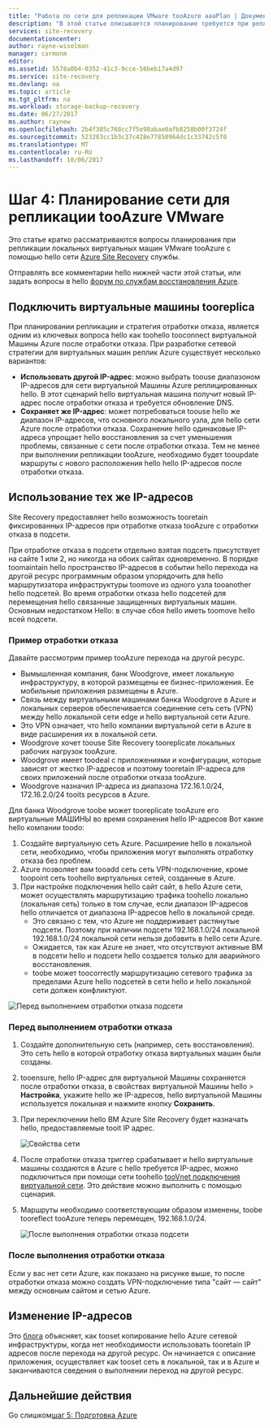 ```yaml
---
title: "Работа по сети для репликации VMware tooAzure aaaPlan | Документы Microsoft"
description: "В этой статье описывается планирование требуется при репликации виртуальных машин VMware tooAzure сети"
services: site-recovery
documentationcenter: 
author: rayne-wiselman
manager: carmonm
editor: 
ms.assetid: 5578a0b4-0352-41c3-9cce-56beb17a4d97
ms.service: site-recovery
ms.devlang: na
ms.topic: article
ms.tgt_pltfrm: na
ms.workload: storage-backup-recovery
ms.date: 06/27/2017
ms.author: raynew
ms.openlocfilehash: 2b4f385c768cc7f5e98abae0afb8258b00f3724f
ms.sourcegitcommit: 523283cc1b3c37c428e77850964dc1c33742c5f0
ms.translationtype: MT
ms.contentlocale: ru-RU
ms.lasthandoff: 10/06/2017
---
```

# <a name="step-4-plan-networking-for-vmware-tooazure-replication"></a>Шаг 4: Планирование сети для репликации tooAzure VMware

Это статье кратко рассматриваются вопросы планирования при репликации локальных виртуальных машин VMware tooAzure с помощью hello сети [Azure Site Recovery](site-recovery-overview.md) службы.

Отправлять все комментарии hello нижней части этой статьи, или задать вопросы в hello [форум по службам восстановления Azure](https://social.msdn.microsoft.com/forums/azure/home?forum=hypervrecovmgr).


## <a name="connect-tooreplica-vms"></a>Подключить виртуальные машины tooreplica

При планировании репликации и стратегия отработки отказа, является одним из ключевых вопроса hello как toohello tooconnect виртуальной Машины Azure после отработки отказа. При разработке сетевой стратегии для виртуальных машин реплик Azure существует несколько вариантов:

- **Использовать другой IP-адрес**: можно выбрать toouse диапазоном IP-адресов для сети виртуальной Машины Azure реплицированных hello. В этот сценарий hello виртуальная машина получит новый IP-адрес после отработки отказа и требуется обновление DNS.
- **Сохраняет же IP-адрес**: может потребоваться toouse hello же диапазон IP-адресов, что основного локального узла, для hello сети Azure после отработки отказа. Сохранение hello одинаковые IP-адреса упрощает hello восстановления за счет уменьшения проблемы, связанные с сети после отработки отказа. Тем не менее при выполнении репликации tooAzure, необходимо будет tooupdate маршруты с нового расположения hello hello IP-адресов после отработки отказа. 


## <a name="retain-ip-addresses"></a>Использование тех же IP-адресов

Site Recovery предоставляет hello возможность tooretain фиксированных IP-адресов при отработке отказа tooAzure с отработки отказа в подсети.

При отработке отказа в подсети отдельно взятая подсеть присутствует на сайте 1 или 2, но никогда на обоих сайтах одновременно. В порядке toomaintain hello пространство IP-адресов в событии hello перехода на другой ресурс программным образом упорядочить для hello маршрутизатора инфраструктуры toomove из одного узла tooanother hello подсетей. Во время отработки отказа hello подсетей для перемещения hello связанные защищенных виртуальных машин. Основным недостатком Hello: в случае сбоя hello иметь toomove hello всей подсети.


### <a name="failover-example"></a>Пример отработки отказа

Давайте рассмотрим пример tooAzure перехода на другой ресурс.

- Вымышленная компания, банк Woodgrove, имеет локальную инфраструктуру, в которой размещены ее бизнес-приложения. Ее мобильные приложения размещены в Azure.
- Связь между виртуальными машинами банка Woodgrove в Azure и локальных серверов обеспечивается соединение сеть сеть (VPN) между hello локальной сети edge и hello виртуальной сети Azure.
- Это VPN означает, что hello компании виртуальной сети в Azure в виде расширения их в локальной сети.
- Woodgrove хочет toouse Site Recovery tooreplicate локальных рабочих нагрузок tooAzure.
 - Woodgrove имеет toodeal с приложениями и конфигурации, которые зависят от жестко IP-адресов и поэтому tooretain IP-адреса для своих приложений после отработки отказа tooAzure.
 - Woodgrove назначил IP-адреса из диапазона 172.16.1.0/24, 172.16.2.0/24 tooits ресурсов в Azure.


Для банка Woodgrove toobe может tooreplicate tooAzure его виртуальные МАШИНЫ во время сохранения hello IP-адресов Вот какие hello компании toodo:

1. Создайте виртуальную сеть Azure. Расширение hello в локальной сети, необходимо, чтобы приложения могут выполнять отработку отказа без проблем.
2. Azure позволяет вам tooadd сеть сеть VPN-подключение, кроме toopoint сеть toohello виртуальных сетей, созданные в Azure.
3. При настройке подключения hello сайт сайт, в hello Azure сети, может осуществлять маршрутизацию трафика toohello локально (локальная сеть) только в том случае, если диапазон IP-адресов hello отличается от диапазона IP-адресов hello в локальной среде.
    - Это связано с тем, что Azure не поддерживает растянутые подсети. Поэтому при наличии подсети 192.168.1.0/24 локальной 192.168.1.0/24 локальной сети нельзя добавить в hello сети Azure.
    - Ожидается, так как Azure не знает, что отсутствуют активные ВМ в подсети hello и подсети hello создается только для аварийного восстановления.
    - toobe может toocorrectly маршрутизацию сетевого трафика за пределами Azure hello подсетей в сети hello и hello локальной сети должен конфликтуют.

![Перед выполнением отработки отказа подсети](./media/site-recovery-network-design/network-design7.png)

### <a name="before-failover"></a>Перед выполнением отработки отказа

1. Создайте дополнительную сеть (например, сеть восстановления). Это сеть hello в которой отработку отказа виртуальных машин были созданы.
2. tooensure, hello IP-адрес для виртуальной Машины сохраняется после отработки отказа, в свойствах виртуальной Машины hello > **Настройка**, укажите hello же IP-адресов, hello виртуальной Машины используется локальная и нажмите кнопку **Сохранить**.
3. При переключении hello ВМ Azure Site Recovery будет назначать hello, предоставляемые tooit IP адрес.

    ![Свойства сети](./media/site-recovery-network-design/network-design8.png)

4. После отработки отказа триггер срабатывает и hello виртуальные машины создаются в Azure с hello требуется IP-адрес, можно подключиться при помощи сети toohello [tooVnet подключения виртуальной сети](../vpn-gateway/virtual-networks-configure-vnet-to-vnet-connection.md). Это действие можно выполнить с помощью сценария.
5. Маршруты необходимо соответствующим образом изменены, toobe tooreflect tooAzure теперь перемещен, 192.168.1.0/24.

    ![После выполнения отработки отказа подсети](./media/site-recovery-network-design/network-design9.png)

### <a name="after-failover"></a>После выполнения отработки отказа

Если у вас нет сети Azure, как показано на рисунке выше, то после отработки отказа можно создать VPN-подключение типа "сайт — сайт" между основным сайтом и сетью Azure.

## <a name="change-ip-addresses"></a>Изменение IP-адресов

Это [блога](http://azure.microsoft.com/blog/2014/09/04/networking-infrastructure-setup-for-microsoft-azure-as-a-disaster-recovery-site/) объясняет, как tooset копирование hello Azure сетевой инфраструктуры, когда нет необходимости использовать tooretain IP адресов после перехода на другой ресурс. Он начинается с описание приложения, осуществляет как tooset сеть в локальной, так и в Azure и заканчиваются сведения о выполнении переход на другой ресурс.  

## <a name="next-steps"></a>Дальнейшие действия

Go слишком[шаг 5: Подготовка Azure](vmware-walkthrough-prepare-azure.md)
